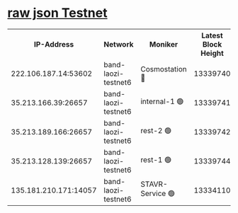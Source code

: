 
[raw json Testnet](https://rpc-check.bandt.stavr.tech/bandt/rpcbandt_result.json)
=

<table><tr><th>IP-Address</th><th>Network</th><th>Moniker</th><th>Latest Block Height</th><th>Earliest Block Height</th><th>Catching Up</th><th>Voting Power</th><th>Scan Time</th></tr><tr><td>222.106.187.14:53602</td><td>band-laozi-testnet6</td><td>Cosmostation 🔴</td><td>13339740</td><td>13177501</td><td>False</td><td>2203223</td><td>2023-11-28T07:03:50.192933120UTC</td></tr><tr><td>35.213.166.39:26657</td><td>band-laozi-testnet6</td><td>internal-1 🟢</td><td>13339741</td><td>13239741</td><td>False</td><td>0</td><td>2023-11-28T07:03:53.414330158UTC</td></tr><tr><td>35.213.189.166:26657</td><td>band-laozi-testnet6</td><td>rest-2 🟢</td><td>13339742</td><td>13239741</td><td>False</td><td>0</td><td>2023-11-28T07:03:54.622597374UTC</td></tr><tr><td>35.213.128.139:26657</td><td>band-laozi-testnet6</td><td>rest-1 🟢</td><td>13339744</td><td>13239743</td><td>False</td><td>0</td><td>2023-11-28T07:03:59.865107899UTC</td></tr><tr><td>135.181.210.171:14057</td><td>band-laozi-testnet6</td><td>STAVR-Service 🟢</td><td>13334110</td><td>13333001</td><td>False</td><td>0</td><td>2023-11-28T07:03:48.989295140UTC</td></tr></table>

